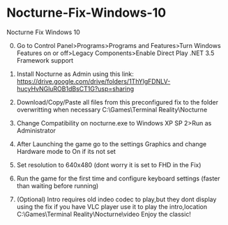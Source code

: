 # Nocturne-Fix-Windows-10
Nocturne Fix Windows 10

0. Go to Control Panel>Programs>Programs and Features>Turn Windows Features on or off>Legacy Components>Enable Direct Play .NET 3.5 Framework support

1. Install Nocturne as Admin using this link: https://drive.google.com/drive/folders/1ThYlgFDNLV-hucyHvNGluROB1dBsCT1G?usp=sharing

2. Download/Copy/Paste all files from this preconfigured fix to the folder overwritting when necessary C:\Games\Terminal Reality\Nocturne

3. Change Compatibility on nocturne.exe to Windows XP SP 2>Run as Administrator

4. After Launching the game go to the settings Graphics and change Hardware mode to On if its not set

5. Set resolution to 640x480 (dont worry it is set to FHD in the Fix)

6. Run the game for the first time and configure keyboard settings (faster than waiting before running)
7. (Optional) Intro requires old indeo codec to play,but they dont display using the fix if you have VLC player use it to play the intro,location C:\Games\Terminal Reality\Nocturne\video
Enjoy the classic!
